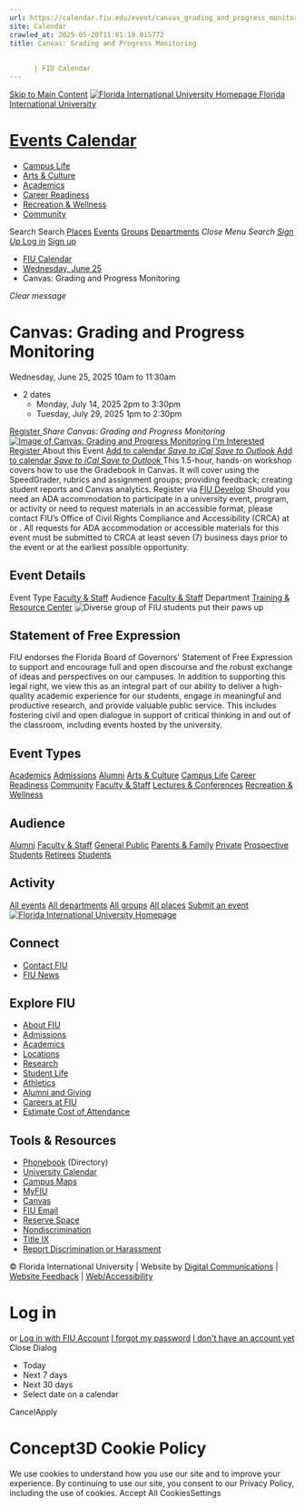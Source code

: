 ```yaml
---
url: https://calendar.fiu.edu/event/canvas_grading_and_progress_monitoring_webinar_9438
site: Calendar
crawled_at: 2025-05-20T11:01:10.015772
title: Canvas: Grading and Progress Monitoring
    
    
      | FIU Calendar
---
```


[Skip to Main Content](https://calendar.fiu.edu/event/canvas_grading_and_progress_monitoring_webinar_9438#main-content)
[![Florida International University Homepage](https://digicdn.fiu.edu/core/_assets/images/logo-top.png) Florida International University](https://www.fiu.edu)
# [Events Calendar ](https://calendar.fiu.edu/)
  * [Campus Life](https://calendar.fiu.edu/calendar?event_types%5B%5D=127595)
  * [Arts & Culture](https://calendar.fiu.edu/calendar?event_types%5B%5D=127590)
  * [Academics](https://calendar.fiu.edu/calendar?event_types%5B%5D=127582)
  * [Career Readiness](https://calendar.fiu.edu/calendar?event_types%5B%5D=127584)
  * [Recreation & Wellness](https://calendar.fiu.edu/calendar?event_types%5B%5D=127603)
  * [Community](https://calendar.fiu.edu/calendar?event_types%5B%5D=127601)


Search Search
[Places](https://calendar.fiu.edu/search/places) [Events](https://calendar.fiu.edu/calendar) [Groups](https://calendar.fiu.edu/search/groups) [Departments](https://calendar.fiu.edu/search/departments)
_Close Menu_
_Search_ [ _Sign Up_ ](https://calendar.fiu.edu/signup)
[Log in](https://calendar.fiu.edu/auth/shib_login?previous_url=https%3A%2F%2Fcalendar.fiu.edu%2Fevent%2Fcanvas_grading_and_progress_monitoring_webinar_9438) [Sign up](https://calendar.fiu.edu/signup)
  * [FIU Calendar](https://calendar.fiu.edu/)
  * [Wednesday, June 25](https://calendar.fiu.edu/calendar/day/2025/6/25)
  * Canvas: Grading and Progress Monitoring


_Clear message_
# Canvas: Grading and Progress Monitoring
Wednesday, June 25, 2025 10am to 11:30am 
+ 2 dates
  * Monday, July 14, 2025 2pm to 3:30pm
  * Tuesday, July 29, 2025 1pm to 2:30pm


[ Register ](https://develop.fiu.edu/browse/it-training/ets)
_Share Canvas: Grading and Progress Monitoring_
[ ![Image of Canvas: Grading and Progress Monitoring](https://localist-images.azureedge.net/photos/47304266570841/card/5d211d3a214ccc84f135d55830806751e14ebcb7.jpg) ](https://calendar.fiu.edu/photo/47304266570841)
[ I'm Interested ](https://calendar.fiu.edu/event/33262555808523/confirm?return=https%3A%2F%2Fcalendar.fiu.edu%2Fevent%2Fcanvas_grading_and_progress_monitoring_webinar_9438)
[ Register ](https://develop.fiu.edu/browse/it-training/ets)
About this Event
[Add to calendar ](https://calendar.fiu.edu/event/canvas_grading_and_progress_monitoring_webinar_9438)
[ _Save to iCal_ ](https://calendar.fiu.edu/event/canvas_grading_and_progress_monitoring_webinar_9438.ics "Save to iCal") [ _Save to Outlook_ ](https://calendar.fiu.edu/event/canvas_grading_and_progress_monitoring_webinar_9438.ics "Save to Outlook")
[Add to calendar ](https://calendar.fiu.edu/event/canvas_grading_and_progress_monitoring_webinar_9438)
[ _Save to iCal_ ](https://calendar.fiu.edu/event/canvas_grading_and_progress_monitoring_webinar_9438.ics "Save to iCal") [ _Save to Outlook_ ](https://calendar.fiu.edu/event/canvas_grading_and_progress_monitoring_webinar_9438.ics "Save to Outlook")
This 1.5-hour, hands-on workshop covers how to use the Gradebook in Canvas. It will cover using the SpeedGrader, rubrics and assignment groups; providing feedback; creating student reports and Canvas analytics.
Register via [FIU Develop](https://develop.fiu.edu/browse/it-training/ets)
Should you need an ADA accommodation to participate in a university event, program, or activity or need to request materials in an accessible format, please contact FIU’s Office of Civil Rights Compliance and Accessibility (CRCA) at or . All requests for ADA accommodation or accessible materials for this event must be submitted to CRCA at least seven (7) business days prior to the event or at the earliest possible opportunity. 
## Event Details
Event Type
[Faculty & Staff](https://calendar.fiu.edu/search/events?event_types%5B%5D=127602)
Audience
[Faculty & Staff](https://calendar.fiu.edu/search/events?event_types%5B%5D=121720)
Department
[Training & Resource Center](https://calendar.fiu.edu/department/training_resource_center)
![Diverse group of FIU students put their paws up](https://www.fiu.edu/_assets/images/thumbnail-students-paw.jpg)
## Statement of Free Expression
FIU endorses the Florida Board of Governors' Statement of Free Expression to support and encourage full and open discourse and the robust exchange of ideas and perspectives on our campuses. In addition to supporting this legal right, we view this as an integral part of our ability to deliver a high-quality academic experience for our students, engage in meaningful and productive research, and provide valuable public service. This includes fostering civil and open dialogue in support of critical thinking in and out of the classroom, including events hosted by the university.
## Event Types
[Academics](https://calendar.fiu.edu/calendar?event_types%5B%5D=127582)
[Admissions](https://calendar.fiu.edu/calendar?event_types%5B%5D=127583)
[Alumni](https://calendar.fiu.edu/calendar?event_types%5B%5D=127589)
[Arts & Culture](https://calendar.fiu.edu/calendar?event_types%5B%5D=127590)
[Campus Life](https://calendar.fiu.edu/calendar?event_types%5B%5D=127595)
[Career Readiness](https://calendar.fiu.edu/calendar?event_types%5B%5D=127584)
[Community](https://calendar.fiu.edu/calendar?event_types%5B%5D=127601)
[Faculty & Staff](https://calendar.fiu.edu/calendar?event_types%5B%5D=127602)
[Lectures & Conferences](https://calendar.fiu.edu/calendar?event_types%5B%5D=127587)
[Recreation & Wellness](https://calendar.fiu.edu/calendar?event_types%5B%5D=127603)
## Audience
[Alumni](https://calendar.fiu.edu/calendar?event_types%5B%5D=121721)
[Faculty & Staff](https://calendar.fiu.edu/calendar?event_types%5B%5D=121720)
[General Public](https://calendar.fiu.edu/calendar?event_types%5B%5D=121722)
[Parents & Family](https://calendar.fiu.edu/calendar?event_types%5B%5D=36918157286658)
[Private](https://calendar.fiu.edu/calendar?event_types%5B%5D=129753)
[Prospective Students](https://calendar.fiu.edu/calendar?event_types%5B%5D=121723)
[Retirees](https://calendar.fiu.edu/calendar?event_types%5B%5D=37290279036119)
[Students](https://calendar.fiu.edu/calendar?event_types%5B%5D=121719)
## Activity
[All events](https://calendar.fiu.edu/search?what=events)
[All departments](https://calendar.fiu.edu/search/departments)
[All groups](https://calendar.fiu.edu/search?what=groups)
[All places](https://calendar.fiu.edu/search?what=places)
[Submit an event](https://calendar.fiu.edu/admin/events/new/basic-information)
[ ![Florida International University Homepage](https://digicdn.fiu.edu/core/_assets/images/footer-logo.svg) ](https://www.fiu.edu/)
## Connect
  * [Contact FIU](https://www.fiu.edu/about/contact-us/index.html)
  * [FIU News](https://news.fiu.edu/)


## Explore FIU
  * [About FIU](https://www.fiu.edu/about/index.html)
  * [Admissions](https://www.fiu.edu/admissions/index.html)
  * [Academics](https://www.fiu.edu/academics/index.html)
  * [Locations](https://www.fiu.edu/locations/index.html)
  * [Research](https://www.fiu.edu/research/index.html)
  * [Student Life](https://www.fiu.edu/student-life/index.html)
  * [Athletics](https://www.fiu.edu/athletics/index.html)
  * [Alumni and Giving](https://www.fiu.edu/alumni-and-giving/index.html)
  * [Careers at FIU](https://hr.fiu.edu/careers/)
  * [Estimate Cost of Attendance](https://onestop.fiu.edu/finances/estimate-your-costs/)


## Tools & Resources
  * [Phonebook](https://phonebook.fiu.edu) (Directory)
  * [University Calendar](https://calendar.fiu.edu/)
  * [Campus Maps](https://campusmaps.fiu.edu/)
  * [MyFIU](https://my.fiu.edu/)
  * [Canvas](https://canvas.fiu.edu)
  * [FIU Email](http://mail.fiu.edu/)
  * [Reserve Space](https://reservespace.fiu.edu/make-reservation/)
  * [Nondiscrimination](https://ace.fiu.edu/civil-rights-and-accessibility/harassment-and-discrimination/)
  * [Title IX](https://ace.fiu.edu/title-ix/)
  * [Report Discrimination or Harassment](https://report.fiu.edu/)


© Florida International University  | Website by [Digital Communications](https://stratcomm.fiu.edu/digital-print/websites/) | [Website Feedback](https://webforms.fiu.edu/view.php?id=370774&element_5=https://calendar.fiu.edu/https://calendar.fiu.edu/) | [Web/Accessibility](https://accessibility.fiu.edu/)
# Log in
or
[Log in with FIU Account](https://calendar.fiu.edu/auth/shib_login?previous_url=https%3A%2F%2Fcalendar.fiu.edu%2Fevent%2Fcanvas_grading_and_progress_monitoring_webinar_9438)
[I forgot my password](https://calendar.fiu.edu/auth/forgot) [I don't have an account yet](https://calendar.fiu.edu/signup)
Close Dialog
  * Today
  * Next 7 days
  * Next 30 days
  * Select date on a calendar


CancelApply
# Concept3D Cookie Policy
We use cookies to understand how you use our site and to improve your experience. By continuing to use our site, you consent to our Privacy Policy, including the use of cookies. 
Accept All CookiesSettings
